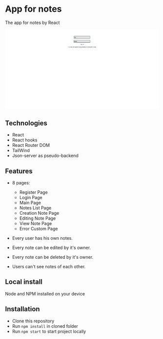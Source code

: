 # App for notes

The app for notes by React

![project](./notes.gif)

## Technologies

* React
* React hooks
* React Router DOM
* TailWind
* Json-server as pseudo-backend

## Features

- 8 pages:
  - Register Page
  - Login Page
  - Main Page
  - Notes List Page
  - Creation Note Page
  - Editing Note Page
  - View Note Page
  - Error Custom Page
  
 - Every user has his own notes.
  - Every note can be edited by it's owner.
  - Every note can be deleted by it's owner.
- Users can't see notes of each other.

## Local install

  Node and NPM installed on your device
    
## Installation

   * Clone this repository
   * Run `npm install` in cloned folder
   * Run `npm start` to start project locally
